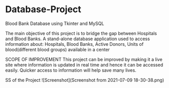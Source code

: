 # Database-Project
Blood Bank Database using Tkinter and MySQL

The main objective of this project is to bridge the gap between Hospitals and Blood Banks.
A stand-alone database application used to access information about: Hospitals, Blood Banks, Active Donors, Units of blood(different blood groups) available in a center

SCOPE OF IMPROVEMENT
This project can be improved by making it a live site where information is updated in real time and hence it can be accessed easily. Quicker access to information will help save many lives.

SS of the Project
![Screenshot](Screenshot from 2021-07-09 18-30-38.png)
